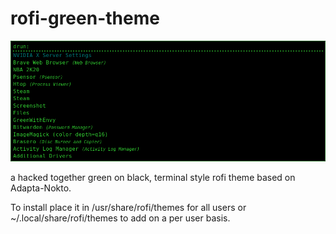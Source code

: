 # rofi-green-theme
<img src="Adapta-Nokto-Green.png" alt="a rofi theme with green text on black background with a teal selection">

a hacked together green on black, terminal style rofi theme based on Adapta-Nokto.

To install place it in /usr/share/rofi/themes for all users or ~/.local/share/rofi/themes to add on a per user basis.
